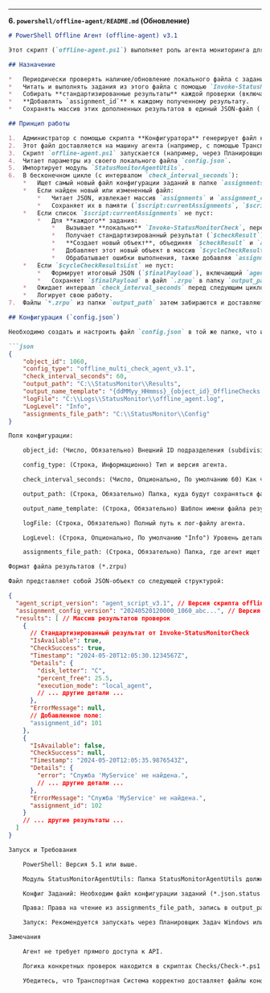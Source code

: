 ﻿
---

**6. `powershell/offline-agent/README.md` (Обновление)**

```markdown
# PowerShell Offline Агент (offline-agent) v3.1

Этот скрипт (`offline-agent.ps1`) выполняет роль агента мониторинга для узлов, работающих в **изолированных сетевых сегментах** без прямого доступа к центральному API системы Status Monitor.

## Назначение

*   Периодически проверять наличие/обновление локального файла с заданиями мониторинга (`*.json.status.*`).
*   Читать и выполнять задания из этого файла с помощью `Invoke-StatusMonitorCheck` из модуля `StatusMonitorAgentUtils`.
*   Собирать **стандартизированные результаты** каждой проверки (включая `IsAvailable`, `CheckSuccess`, `Details`, `ErrorMessage`, `Timestamp`).
*   **Добавлять `assignment_id`** к каждому полученному результату.
*   Сохранять массив этих дополненных результатов в единый JSON-файл (`*.zrpu`) вместе с метаданными (версии скрипта и конфига) в указанную папку для последующей передачи и загрузки в центральную систему.

## Принцип работы

1.  Администратор с помощью скрипта **Конфигуратора** генерирует файл конфигурации заданий (`{version_tag}_assignments.json.status.{transport_code}`) для данного объекта.
2.  Этот файл доставляется на машину агента (например, с помощью Транспортной Системы) в папку, указанную в параметре `assignments_file_path` в локальном `config.json` оффлайн-агента.
3.  Скрипт `offline-agent.ps1` запускается (например, через Планировщик Задач Windows).
4.  Читает параметры из своего локального файла `config.json`.
5.  Импортирует модуль `StatusMonitorAgentUtils`.
6.  В бесконечном цикле (с интервалом `check_interval_seconds`):
    *   Ищет самый новый файл конфигурации заданий в папке `assignments_file_path`.
    *   Если найден новый или измененный файл:
        *   Читает JSON, извлекает массив `assignments` и `assignment_config_version`.
        *   Сохраняет их в памяти (`$script:currentAssignments`, `$script:currentAssignmentVersion`).
    *   Если список `$script:currentAssignments` не пуст:
        *   Для **каждого** задания:
            *   Вызывает **локально** `Invoke-StatusMonitorCheck`, передавая объект задания.
            *   Получает стандартизированный результат (`$checkResult`).
            *   **Создает новый объект**, объединяя `$checkResult` и `assignment_id`.
            *   Добавляет этот новый объект в массив `$cycleCheckResultsList`.
            *   Обрабатывает ошибки выполнения, также добавляя `assignment_id` к записи об ошибке.
    *   Если `$cycleCheckResultsList` не пуст:
        *   Формирует итоговый JSON (`$finalPayload`), включающий `agent_script_version`, `assignment_config_version` и массив `results` (содержащий дополненные результаты).
        *   Сохраняет `$finalPayload` в файл `.zrpu` в папку `output_path`.
    *   Ожидает интервал `check_interval_seconds` перед следующим циклом.
    *   Логирует свою работу.
7.  Файлы `*.zrpu` из папки `output_path` затем забираются и доставляются для обработки Загрузчиком Результатов.

## Конфигурация (`config.json`)

Необходимо создать и настроить файл `config.json` в той же папке, что и `offline-agent.ps1`:

```json
{
    "object_id": 1060,
    "config_type": "offline_multi_check_agent_v3.1",
    "check_interval_seconds": 60,
    "output_path": "C:\\StatusMonitor\\Results",
    "output_name_template": "{ddMMyy_HHmmss}_{object_id}_OfflineChecks.json.status.zrpu",
    "logFile": "C:\\Logs\\StatusMonitor\\offline_agent.log",
    "LogLevel": "Info",
    "assignments_file_path": "C:\\StatusMonitor\\Config"
}

Поля конфигурации:

    object_id: (Число, Обязательно) Внешний ID подразделения (subdivisions.object_id), которому соответствует этот агент. Используется для поиска файла конфигурации.

    config_type: (Строка, Информационно) Тип и версия агента.

    check_interval_seconds: (Число, Опционально, По умолчанию 60) Как часто (в секундах) агент будет выполнять весь цикл проверок и генерировать файл результатов.

    output_path: (Строка, Обязательно) Папка, куда будут сохраняться файлы с результатами (*.zrpu). Папка должна существовать и быть доступна для записи.

    output_name_template: (Строка, Обязательно) Шаблон имени файла результатов. Плейсхолдеры: {ddMMyy_HHmmss}, {object_id}. Расширение должно быть .zrpu.

    logFile: (Строка, Обязательно) Полный путь к лог-файлу агента.

    LogLevel: (Строка, Опционально, По умолчанию "Info") Уровень детализации логов (Debug, Verbose, Info, Warn, Error).

    assignments_file_path: (Строка, Обязательно) Папка, где агент ищет самый новый файл конфигурации, соответствующий его object_id и шаблону (*_<object_id>_*_assignments.json.status.*).

Формат файла результатов (*.zrpu)

Файл представляет собой JSON-объект со следующей структурой:

{
  "agent_script_version": "agent_script_v3.1", // Версия скрипта offline-agent.ps1
  "assignment_config_version": "20240520120000_1060_abc...", // Версия файла с заданиями
  "results": [ // Массив результатов проверок
    {
      // Стандартизированный результат от Invoke-StatusMonitorCheck
      "IsAvailable": true,
      "CheckSuccess": true,
      "Timestamp": "2024-05-20T12:05:30.1234567Z",
      "Details": {
        "disk_letter": "C",
        "percent_free": 25.5,
        "execution_mode": "local_agent",
        // ... другие детали ...
      },
      "ErrorMessage": null,
      // Добавленное поле:
      "assignment_id": 101
    },
    {
      "IsAvailable": false,
      "CheckSuccess": null,
      "Timestamp": "2024-05-20T12:05:35.9876543Z",
      "Details": {
        "error": "Служба 'MyService' не найдена.",
        // ... другие детали ...
      },
      "ErrorMessage": "Служба 'MyService' не найдена.",
      "assignment_id": 102
    }
    // ... другие результаты ...
  ]
}

Запуск и Требования

    PowerShell: Версия 5.1 или выше.

    Модуль StatusMonitorAgentUtils: Папка StatusMonitorAgentUtils должна находиться рядом с папкой offline-agent или в путях $env:PSModulePath.

    Конфиг Заданий: Необходим файл конфигурации заданий (*.json.status.*), сгенерированный Конфигуратором и доставленный в assignments_file_path.

    Права: Права на чтение из assignments_file_path, запись в output_path и logFile. Права для выполнения конкретных проверок.

    Запуск: Рекомендуется запускать через Планировщик Задач Windows или как Службу Windows.

Замечания

    Агент не требует прямого доступа к API.

    Логика конкретных проверок находится в скриптах Checks/Check-*.ps1 модуля StatusMonitorAgentUtils.

    Убедитесь, что Транспортная Система корректно доставляет файлы конфигурации и забирает файлы результатов (*.zrpu).